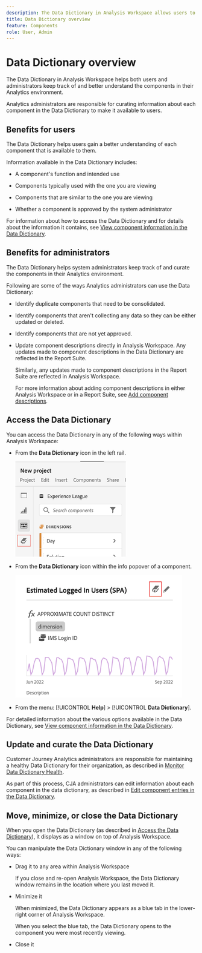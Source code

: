 ```yaml
---
description: The Data Dictionary in Analysis Workspace allows users to catalogue and keep track of the various components in Analysis Workspace, including their intended use, which are approved, which are duplicates, and so forth. 
title: Data Dictionary overview
feature: Components
role: User, Admin
---
```

# Data Dictionary overview

The Data Dictionary in Analysis Workspace helps both users and administrators keep track of and better understand the components in their Analytics environment.   

Analytics administrators are responsible for curating information about each component in the Data Dictionary to make it available to users.

## Benefits for users

The Data Dictionary helps users gain a better understanding of each component that is available to them. 

Information available in the Data Dictionary includes: 

* A component's function and intended use

* Components typically used with the one you are viewing

* Components that are similar to the one you are viewing

* Whether a component is approved by the system administrator 

For information about how to access the Data Dictionary and for details about the information it contains, see [View component information in the Data Dictionary](/help/components/data-dictionary/view-data-dictionary.md).

## Benefits for administrators

The Data Dictionary helps system administrators keep track of and curate the components in their Analytics environment. 

Following are some of the ways Analytics administrators can use the Data Dictionary: 

* Identify duplicate components that need to be consolidated.

* Identify components that aren't collecting any data so they can be either updated or deleted.

* Identify components that are not yet approved.

* Update component descriptions directly in Analysis Workspace. Any updates made to component descriptions in the Data Dictionary are reflected in the Report Suite.

  Similarly, any updates made to component descriptions in the Report Suite are reflected in Analysis Workspace.

  For more information about adding component descriptions in either Analysis Workspace or in a Report Suite, see [Add component descriptions](/help/components/add-component-descriptions.md).

## Access the Data Dictionary

You can access the Data Dictionary in any of the following ways within Analysis Workspace:

* From the **Data Dictionary** icon in the left rail.

  ![Data Dictionary icon in the left rail](assets/data-dictionary-access-icon.png)

* From the **Data Dictionary** icon within the info popover of a component. 

  ![Data Dictionary icon in info popover](assets/data-dictionary-access-infopopover.png)
<!--update screenshot; this was taken from a mock-->

* From the menu: [!UICONTROL **Help**] > [!UICONTROL **Data Dictionary**].

For detailed information about the various options available in the Data Dictionary, see [View component information in the Data Dictionary](/help/components/data-dictionary/view-data-dictionary.md).

## Update and curate the Data Dictionary

Customer Journey Analytics administrators are responsible for maintaining a healthy Data Dictionary for their organization, as described in [Monitor Data Dictionary Health](/help/components/data-dictionary/monitor-data-dictionary-health.md).

As part of this process, CJA administrators can edit information about each component in the data dictionary, as described in [Edit component entries in the Data Dictionary](/help/components/data-dictionary/edit-entries-data-dictionary.md).

## Move, minimize, or close the Data Dictionary

When you open the Data Dictionary (as described in [Access the Data Dictionary](#access-the-data-dictionary)), it displays as a window on top of Analysis Workspace. 

You can manipulate the Data Dictionary window in any of the following ways:

* Drag it to any area within Analysis Workspace 

  If you close and re-open Analysis Workspace, the Data Dictionary window remains in the location where you last moved it. <!--True?-->

* Minimize it

  When minimized, the Data Dictionary appears as a blue tab in the lower-right corner of Analysis Workspace.

  When you select the blue tab, the Data Dictionary opens to the component you were most recently viewing. 

* Close it
